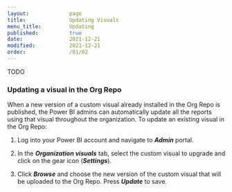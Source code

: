 ```yaml
---
layout:             page
title:              Updating Visuals
menu_title:         Updating
published:          true
date:               2021-12-21
modified:           2021-12-21
order:              /01/02
---
```

<todo>TODO</todo>
### Updating a visual in the Org Repo

When a new version of a custom visual already installed in the Org Repo is published, the Power BI admins can automatically update all the reports using that visual throughout the organization.
To update an existing visual in the Org Repo:

1.	Log into your Power BI account and navigate to ***Admin*** portal.

2.	In the ***Organization visuals*** tab, select the custom visual to upgrade and click on the gear icon (***Settings***).

3.	Click ***Browse*** and choose the new version of the custom visual that will be uploaded to the Org Repo. Press ***Update*** to save.
